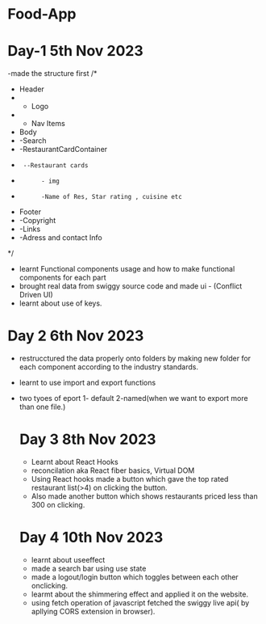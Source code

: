 # Food-App
# Day-1 5th Nov 2023
-made the structure first /*
* Header
*   - Logo
*   - Nav Items
* Body
*   -Search
*   -RestaurantCardContainer
*      --Restaurant cards
*           - img
*           -Name of Res, Star rating , cuisine etc
* Footer
*   -Copyright
*   -Links
*   -Adress and contact Info

*/

- learnt Functional components usage and how to make functional components for each part
- brought real data from swiggy source code and made ui - (Conflict Driven UI)
- learnt about use of keys.

# Day 2 6th Nov 2023
- restrucctured the data properly onto folders by making new folder for each component 
 according to the industry standards.
- learnt to use import and export functions
- two tyoes of eport 1- default 2-named(when we want to export more than one file.)

  # Day 3 8th Nov 2023
  - Learnt about React Hooks
  - reconcilation aka React fiber basics, Virtual DOM
  - Using React hooks made a button which gave the top rated restaurant list(>4) on clicking the button.
  - Also made another button which shows restaurants priced less than 300 on clicking.
 
  # Day 4 10th Nov 2023
  - learnt about useeffect
  - made a search bar using use state
  - made a logout/login button which toggles between each other onclicking.
  - learmt about the shimmering effect and applied it on the website.
  - using fetch operation of javascript fetched the swiggy live api( by apllying CORS extension in browser).
